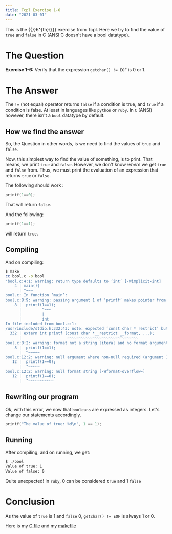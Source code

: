 ```yaml
---
title: Tcpl Exercise 1-6
date: "2021-03-01"
---
```


This is the {{<tex>}}6^{th}{{</tex>}} exercise from Tcpl. Here we try to find
the value of  `true` and `false` in C (ANSI C doesn't have a bool datatype).

# The Question

**Exercise 1-6:** Verify that the expression `getchar() != EOF` is 0 or 1.

# The Answer

The `!=` (not equal) operator returns `false` if a condition is true, and `true`
if a condition is false. At least in languages like `python` or `ruby`. In `C` (ANSI)
however, there isn't a `bool` datatype by default.

## How we find the answer

So, the Question in other words, is we need to find the values of `true` and `false`.

Now, this simplest way to find the value of something, is to print. That means,
we print `true` and `false`. However, we don't know *where* we get `true` and
`false` from. Thus, we must print the evaluation of an expression that returns
`true` or `false`.

The following should work :

```c
printf(1==0);
```

That will return `false`.

And the following:

```c
printf(1==1);
```

will return `true`.

## Compiling

And on compiling:

```bash
$ make
cc bool.c -o bool
'bool.c:4:1: warning: return type defaults to ‘int’ [-Wimplicit-int]
    4 | main(){
      | ^~~~
bool.c: In function ‘main’:
bool.c:8:9: warning: passing argument 1 of ‘printf’ makes pointer from integer without a cast [-Wint-conversion]
    8 |  printf(1==1);
      |         ^~~~
      |         |
      |         int
In file included from bool.c:1:
/usr/include/stdio.h:332:43: note: expected ‘const char * restrict’ but argument is of type ‘int’
  332 | extern int printf (const char *__restrict __format, ...);
      |                    ~~~~~~~~~~~~~~~~~~~~~~~^~~~~~~~
bool.c:8:2: warning: format not a string literal and no format arguments [-Wformat-security]
    8 |  printf(1==1);
      |  ^~~~~~
bool.c:12:2: warning: null argument where non-null required (argument 1) [-Wnonnull]
   12 |  printf(1==0);
      |  ^~~~~~
bool.c:12:2: warning: null format string [-Wformat-overflow=]
   12 |  printf(1==0);
      |  ^~~~~~~~~~~~
```


## Rewriting our program

Ok, with this error, we now that `booleans` are expressed as integers. Let's
change our statements accordingly.

```c
printf("The value of true: %d\n", 1 == 1);
```


## Running

After compiling, and on running, we get:

```bash
$ ./bool
Value of true: 1
Value of false: 0
```

Quite unexpected! In `ruby`, 0 can be considered `true` and 1 `false`

# Conclusion

As the value of `true` is 1 and `false` 0, `getchar() != EOF` is always 1 or 0.

Here is my [C file](src/bool.c) and my [makefile](src/makefile)
